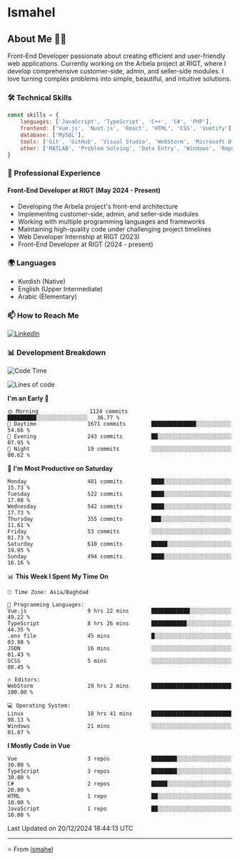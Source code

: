 # Ismahel

## About Me 👨‍💻
Front-End Developer passionate about creating efficient and user-friendly web applications. Currently working on the Arbela project at RIGT, where I develop comprehensive customer-side, admin, and seller-side modules. I love turning complex problems into simple, beautiful, and intuitive solutions.

### 🛠️ Technical Skills
```javascript
const skills = {
    languages: ['JavaScript', 'TypeScript', 'C++', 'C#', 'PHP'],
    frontend: ['Vue.js', 'Nuxt.js', 'React', 'HTML', 'CSS', 'Vuetify'],
    database: ['MySQL'],
    tools: ['Git', 'GitHub', 'Visual Studio', 'WebStorm', 'Microsoft Office'],
    other: ['MATLAB', 'Problem Solving', 'Data Entry', 'Windows', 'Reporting']
}
```

### 💼 Professional Experience
#### Front-End Developer at RIGT (May 2024 - Present)
- Developing the Arbela project's front-end architecture
- Implementing customer-side, admin, and seller-side modules
- Working with multiple programming languages and frameworks
- Maintaining high-quality code under challenging project timelines
- Web Developer Internship at RIGT (2023)
- Front-End Developer at RIGT (2024 - present)

### 🌍 Languages
- Kurdish (Native)
- English (Upper Intermediate)
- Arabic (Elementary)

### 📫 How to Reach Me
[![LinkedIn](https://img.shields.io/badge/LinkedIn-0077B5?style=for-the-badge&logo=linkedin&logoColor=white)](https://linkedin.com/in/ismahel-zero-1053b4228)

### 📊 Development Breakdown
<!--START_SECTION:waka-->
![Code Time](http://img.shields.io/badge/Code%20Time-543%20hrs%2057%20mins-blue)

![Lines of code](https://img.shields.io/badge/From%20Hello%20World%20I%27ve%20Written-4.5%20million%20lines%20of%20code-blue)

**I'm an Early 🐤** 

```text
🌞 Morning                1124 commits        █████████░░░░░░░░░░░░░░░░   36.77 % 
🌆 Daytime                1671 commits        ██████████████░░░░░░░░░░░   54.66 % 
🌃 Evening                243 commits         ██░░░░░░░░░░░░░░░░░░░░░░░   07.95 % 
🌙 Night                  19 commits          ░░░░░░░░░░░░░░░░░░░░░░░░░   00.62 % 
```
📅 **I'm Most Productive on Saturday** 

```text
Monday                   481 commits         ████░░░░░░░░░░░░░░░░░░░░░   15.73 % 
Tuesday                  522 commits         ████░░░░░░░░░░░░░░░░░░░░░   17.08 % 
Wednesday                542 commits         ████░░░░░░░░░░░░░░░░░░░░░   17.73 % 
Thursday                 355 commits         ███░░░░░░░░░░░░░░░░░░░░░░   11.61 % 
Friday                   53 commits          ░░░░░░░░░░░░░░░░░░░░░░░░░   01.73 % 
Saturday                 610 commits         █████░░░░░░░░░░░░░░░░░░░░   19.95 % 
Sunday                   494 commits         ████░░░░░░░░░░░░░░░░░░░░░   16.16 % 
```


📊 **This Week I Spent My Time On** 

```text
🕑︎ Time Zone: Asia/Baghdad

💬 Programming Languages: 
Vue.js                   9 hrs 22 mins       ████████████░░░░░░░░░░░░░   49.22 % 
TypeScript               8 hrs 26 mins       ███████████░░░░░░░░░░░░░░   44.35 % 
.env file                45 mins             █░░░░░░░░░░░░░░░░░░░░░░░░   03.98 % 
JSON                     16 mins             ░░░░░░░░░░░░░░░░░░░░░░░░░   01.43 % 
SCSS                     5 mins              ░░░░░░░░░░░░░░░░░░░░░░░░░   00.45 % 

🔥 Editors: 
WebStorm                 19 hrs 2 mins       █████████████████████████   100.00 % 

💻 Operating System: 
Linux                    18 hrs 41 mins      █████████████████████████   98.13 % 
Windows                  21 mins             ░░░░░░░░░░░░░░░░░░░░░░░░░   01.87 % 
```

**I Mostly Code in Vue** 

```text
Vue                      3 repos             ████████░░░░░░░░░░░░░░░░░   30.00 % 
TypeScript               3 repos             ████████░░░░░░░░░░░░░░░░░   30.00 % 
C#                       2 repos             █████░░░░░░░░░░░░░░░░░░░░   20.00 % 
HTML                     1 repo              ██░░░░░░░░░░░░░░░░░░░░░░░   10.00 % 
JavaScript               1 repo              ██░░░░░░░░░░░░░░░░░░░░░░░   10.00 % 
```




 Last Updated on 20/12/2024 18:44:13 UTC
<!--END_SECTION:waka-->

---
⭐️ From [ismahel](https://github.com/ismahelZero)
